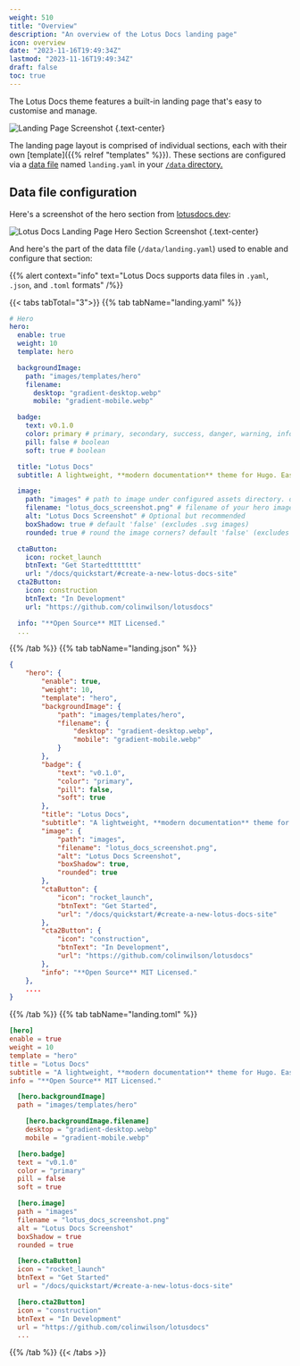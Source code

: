 ```yaml
---
weight: 510
title: "Overview"
description: "An overview of the Lotus Docs landing page"
icon: overview
date: "2023-11-16T19:49:34Z"
lastmod: "2023-11-16T19:49:34Z"
draft: false
toc: true
---
```


The Lotus Docs theme features a built-in landing page that's easy to customise and manage.

![Landing Page Screenshot](https://res.cloudinary.com/lotuslabs/image/upload/bo_1px_solid_rgb:c4c4c4,c_scale,r_8,w_800/v1700164935/Lotus%20Docs/screenshots/lotusdocs_screenshot_2023-11-16_at_19-59-06_btprao.webp)
{.text-center}

The landing page layout is comprised of individual sections, each with their own [template]({{% relref "templates" %}}). These sections are configured via a [data file](https://gohugo.io/templates/data-templates/#data-files-in-themes) named `landing.yaml` in your [`/data` directory.](https://gohugo.io/templates/data-templates/#the-data-directory)

## Data file configuration

Here's a screenshot of the hero section from [lotusdocs.dev](https://lotusdocs.dev):

![Lotus Docs Landing Page Hero Section Screenshot](https://res.cloudinary.com/lotuslabs/image/upload/bo_1px_solid_rgb:c4c4c4,c_scale,r_8,w_1000/v1700171635/Lotus%20Docs/screenshots/lotusdocs_screenshot_landing_page_hero_section_ddrfvo.webp)
{.text-center}

And here's the part of the data file (`/data/landing.yaml`) used to enable and configure that section:

{{% alert context="info" text="Lotus Docs supports data files in `.yaml`, `.json`, and `.toml` formats" /%}}

{{< tabs tabTotal="3">}}
{{% tab tabName="landing.yaml" %}}

```yaml
# Hero
hero:
  enable: true
  weight: 10
  template: hero

  backgroundImage:
    path: "images/templates/hero"
    filename:
      desktop: "gradient-desktop.webp"
      mobile: "gradient-mobile.webp"

  badge:
    text: v0.1.0
    color: primary # primary, secondary, success, danger, warning, info, light, dark
    pill: false # boolean
    soft: true # boolean

  title: "Lotus Docs"
  subtitle: A lightweight, **modern documentation** theme for Hugo. Easily customised for building **fast**, **secure**, and **SEO-friendly** documentation sites.

  image:
    path: "images" # path to image under configured assets directory. default 'images'
    filename: "lotus_docs_screenshot.png" # filename of your hero image (including file extension)
    alt: "Lotus Docs Screenshot" # Optional but recommended
    boxShadow: true # default 'false' (excludes .svg images)
    rounded: true # round the image corners? default 'false' (excludes .svg images)

  ctaButton:
    icon: rocket_launch
    btnText: "Get Startedttttttt"
    url: "/docs/quickstart/#create-a-new-lotus-docs-site"
  cta2Button:
    icon: construction
    btnText: "In Development"
    url: "https://github.com/colinwilson/lotusdocs"

  info: "**Open Source** MIT Licensed."
  ...
```

{{% /tab %}}
{{% tab tabName="landing.json" %}}

```json
{
    "hero": {
        "enable": true,
        "weight": 10,
        "template": "hero",
        "backgroundImage": {
            "path": "images/templates/hero",
            "filename": {
                "desktop": "gradient-desktop.webp",
                "mobile": "gradient-mobile.webp"
            }
        },
        "badge": {
            "text": "v0.1.0",
            "color": "primary",
            "pill": false,
            "soft": true
        },
        "title": "Lotus Docs",
        "subtitle": "A lightweight, **modern documentation** theme for Hugo. Easily customised for building **fast**, **secure**, and **SEO-friendly** documentation sites.",
        "image": {
            "path": "images",
            "filename": "lotus_docs_screenshot.png",
            "alt": "Lotus Docs Screenshot",
            "boxShadow": true,
            "rounded": true
        },
        "ctaButton": {
            "icon": "rocket_launch",
            "btnText": "Get Started",
            "url": "/docs/quickstart/#create-a-new-lotus-docs-site"
        },
        "cta2Button": {
            "icon": "construction",
            "btnText": "In Development",
            "url": "https://github.com/colinwilson/lotusdocs"
        },
        "info": "**Open Source** MIT Licensed."
    },
    ....
}
```

{{% /tab %}}
{{% tab tabName="landing.toml" %}}

```toml
[hero]
enable = true
weight = 10
template = "hero"
title = "Lotus Docs"
subtitle = "A lightweight, **modern documentation** theme for Hugo. Easily customised for building **fast**, **secure**, and **SEO-friendly** documentation sites."
info = "**Open Source** MIT Licensed."

  [hero.backgroundImage]
  path = "images/templates/hero"

    [hero.backgroundImage.filename]
    desktop = "gradient-desktop.webp"
    mobile = "gradient-mobile.webp"

  [hero.badge]
  text = "v0.1.0"
  color = "primary"
  pill = false
  soft = true

  [hero.image]
  path = "images"
  filename = "lotus_docs_screenshot.png"
  alt = "Lotus Docs Screenshot"
  boxShadow = true
  rounded = true

  [hero.ctaButton]
  icon = "rocket_launch"
  btnText = "Get Started"
  url = "/docs/quickstart/#create-a-new-lotus-docs-site"

  [hero.cta2Button]
  icon = "construction"
  btnText = "In Development"
  url = "https://github.com/colinwilson/lotusdocs"
  ...
```

{{% /tab %}}
{{< /tabs >}}
